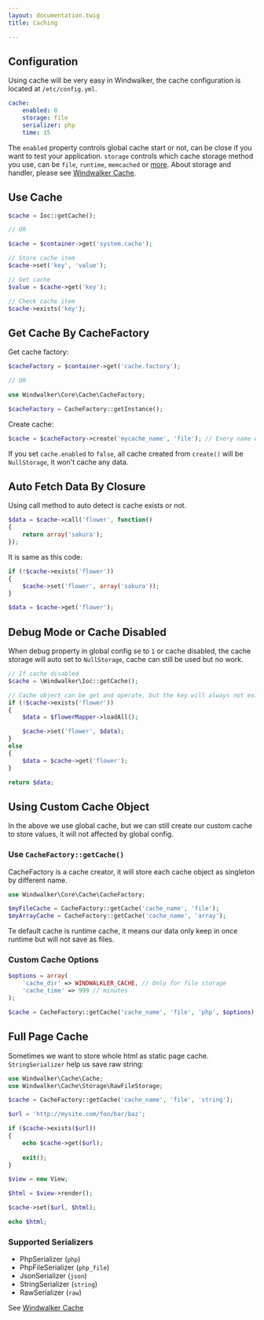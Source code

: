 ```yaml
---
layout: documentation.twig
title: Caching

---
```


## Configuration

Using cache will be very easy in Windwalker, the cache configuration is located at `/etc/config.yml`.

``` yaml
cache:
    enabled: 0
    storage: file
    serializer: php
    time: 15
```

The `enabled` property controls global cache start or not, can be close if you want to test your application. `storage` controls which cache storage method
 you use, can be `file`, `runtime`, `memcached` or [more](https://github.com/ventoviro/windwalker-cache#available-storage). 
 About storage and handler, please see [Windwalker Cache](https://github.com/ventoviro/windwalker-cache).
 
## Use Cache

``` php
$cache = Ioc::getCache();

// OR

$cache = $container->get('system.cache');

// Store cache item
$cache->set('key', 'value');

// Get cache
$value = $cache->get('key');

// Check cache item
$cache->exists('key');
```

## Get Cache By CacheFactory

Get cache factory:

``` php
$cacheFactory = $container->get('cache.factory');

// OR

use Windwalker\Core\Cache\CacheFactory;

$cacheFactory = CacheFactory::getInstance();
```

Create cache:

``` php
$cache = $cacheFactory->create('mycache_name', 'file'); // Every name will be singleton object.
```

If you set `cache.enabled` to `false`, all cache created from `create()` will be `NullStorage`, it won't cache any data.

## Auto Fetch Data By Closure

Using call method to auto detect is cache exists or not. 

``` php
$data = $cache->call('flower', function()
{
    return array('sakura');
});
```

It is same as this code:

``` php
if (!$cache->exists('flower'))
{
    $cache->set('flower', array('sakura'));
}

$data = $cache->get('flower');
```

## Debug Mode or Cache Disabled

When debug property in global config se to `1` or cache disabled, the cache storage will auto set to `NullStorage`, cache can still be used
 but no work.
 
``` php
// If cache disabled
$cache = \Windwalker\Ioc::getCache();

// Cache object can be get and operate, but the key will always not exists.
if (!$cache->exists('flower'))
{
    $data = $flowerMapper->loadAll();

    $cache->set('flower', $data);
}
else
{
    $data = $cache->get('flower');
}

return $data;
```

## Using Custom Cache Object

In the above we use global cache, but we can still create our custom cache to store values, it will not affected by global config.

### Use `CacheFactory::getCache()`

CacheFactory is a cache creator, it will store each cache object as singleton by different name. 

``` php
use Windwalker\Core\Cache\CacheFactory;

$myFileCache = CacheFactory::getCache('cache_name', 'file');
$myArrayCache = CacheFactory::getCache('cache_name', 'array');
```

Te default cache is runtime cache, it means our data only keep in once runtime but will not save as files.

### Custom Cache Options

``` php
$options = array(
    'cache_dir' => WINDWALKLER_CACHE, // Only for file storage
    'cache_time' => 999 // minutes
);

$cache = CacheFactory::getCache('cache_name', 'file', 'php', $options);
```

## Full Page Cache

Sometimes we want to store whole html as static page cache. `StringSerializer`  help us save raw string:
 
``` php
use Windwalker\Cache\Cache;
use Windwalker\Cache\Storage\RawFileStorage;

$cache = CacheFactory::getCache('cache_name', 'file', 'string');

$url = 'http://mysite.com/foo/bar/baz';

if ($cache->exists($url))
{
    echo $cache->get($url);
    
    exit();
}

$view = new View;

$html = $view->render();

$cache->set($url, $html);

echo $html;
```

### Supported Serializers

- PhpSerializer (`php`)
- PhpFileSerializer (`php_file`)
- JsonSerializer (`json`)
- StringSerializer (`string`)
- RawSerializer (`raw`)
  
See [Windwalker Cache](https://github.com/ventoviro/windwalker-cache)
